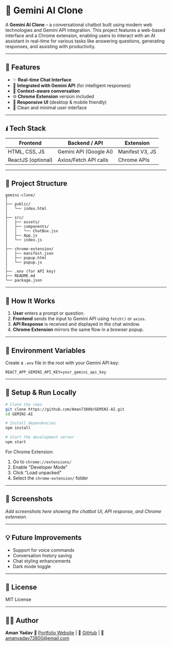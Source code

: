 # 🔮 Gemini AI Clone

A **Gemini AI Clone** – a conversational chatbot built using modern web technologies and Gemini API integration. This project features a web-based interface and a Chrome extension, enabling users to interact with an AI assistant in real-time for various tasks like answering questions, generating responses, and assisting with productivity.

---

## 🚀 Features

* ✨ **Real-time Chat Interface**
* 🔗 **Integrated with Gemini API** (for intelligent responses)
* 🧠 **Context-aware conversation**
* 🌐 **Chrome Extension** version included
* 📱 **Responsive UI** (desktop & mobile friendly)
* 🎨 Clean and minimal user interface

---

## 🖠️ Tech Stack

| Frontend           | Backend / API          | Extension       |
| ------------------ | ---------------------- | --------------- |
| HTML, CSS, JS      | Gemini API (Google AI) | Manifest V3, JS |
| ReactJS (optional) | Axios/Fetch API calls  | Chrome APIs     |

---

## 📂 Project Structure

```
gemini-clone/
│
├── public/
│   └── index.html
│
├── src/
│   ├── assets/
│   ├── components/
│   │   └── ChatBox.jsx
│   ├── App.js
│   └── index.js
│
├── chrome-extension/
│   ├── manifest.json
│   ├── popup.html
│   └── popup.js
│
├── .env (for API key)
├── README.md
└── package.json
```

---

## 🧠 How It Works

1. **User** enters a prompt or question.
2. **Frontend** sends the input to Gemini API using `fetch()` or `axios`.
3. **API Response** is received and displayed in the chat window.
4. **Chrome Extension** mirrors the same flow in a browser popup.

---

## 🔐 Environment Variables

Create a `.env` file in the root with your Gemini API key:

```env
REACT_APP_GEMINI_API_KEY=your_gemini_api_key
```

---

## 🧪 Setup & Run Locally

```bash
# Clone the repo
git clone https://github.com/Aman73800/GEMINI-AI.git
cd GEMINI-AI

# Install dependencies
npm install

# Start the development server
npm start
```

For Chrome Extension:

1. Go to `chrome://extensions/`
2. Enable "Developer Mode"
3. Click "Load unpacked"
4. Select the `chrome-extension/` folder

---

## 📸 Screenshots

*Add screenshots here showing the chatbot UI, API response, and Chrome extension.*

---

## 💡 Future Improvements

* Support for voice commands
* Conversation history saving
* Chat styling enhancements
* Dark mode toggle

---

## 📄 License

MIT License

---

## 🤛‍♂️ Author

**Aman Yadav**
🔗 [Portfolio Website](#) | 👥 [GitHub](https://github.com/Aman73800/GEMINI-AI) | 📧 [amanyadav73800@email.com](mailto:amanyadav73800@email.com)
